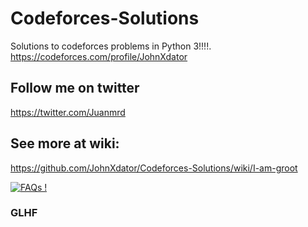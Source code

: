 # Codeforces-Solutions
Solutions to codeforces problems in Python 3!!!!.
https://codeforces.com/profile/JohnXdator


## Follow me on twitter
https://twitter.com/Juanmrd

## See more at wiki:
https://github.com/JohnXdator/Codeforces-Solutions/wiki/I-am-groot

[![FAQs !](https://img.shields.io/badge/Ask%20me-anything-1abc9c.svg)](https://twitter.com/Juanmrd)
### GLHF
